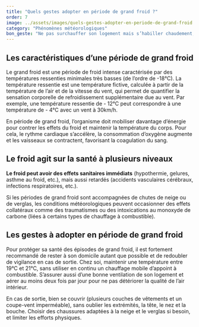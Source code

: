 ```yaml
---
title: "Quels gestes adopter en période de grand froid ?"
order: 7
image: ../assets/images/quels-gestes-adopter-en-periode-de-grand-froid.jpg
category: "Phénomènes météorologiques"
bon_geste: "Ne pas surchauffer son logement mais s’habiller chaudement, avec plusieurs couches de vêtements."
---
```


## Les caractéristiques d’une période de grand froid

Le grand froid est une période de froid intense caractérisée par des températures ressenties minimales très basses (de l’ordre de -18°C). La température ressentie est une température fictive, calculée à partir de la température de l’air et de la vitesse du vent, qui permet de quantifier la sensation corporelle de refroidissement supplémentaire due au vent. Par exemple, une température ressentie de - 12°C  peut correspondre à une température de - 4°C avec un vent à 30km/h.

En période de grand froid, l’organisme doit mobiliser davantage d’énergie pour contrer les effets du froid et maintenir la température du corps. Pour cela, le rythme cardiaque s’accélère, la consommation d’oxygène augmente et les vaisseaux se contractent, favorisant la coagulation du sang.

## Le froid agit sur la santé à plusieurs niveaux

**Le froid peut avoir des effets sanitaires immédiats** (hypothermie, gelures, asthme au froid, etc.), mais aussi retardés (accidents vasculaires cérébraux, infections respiratoires, etc.).

Si les périodes de grand froid sont accompagnées de chutes de neige ou de verglas, les conditions météorologiques peuvent occasionner des effets collatéraux comme des traumatismes ou des intoxications au monoxyde de carbone (liées à certains types de chauffage à combustible).

## Les gestes à adopter en période de grand froid

Pour protéger sa santé des épisodes de grand froid, il est fortement recommandé de rester à son domicile autant que possible et de redoubler de vigilance en cas de sortie. Chez soi, maintenir une température entre 19°C et 21°C, sans utiliser en continu un chauffage mobile d’appoint à combustible. S’assurer aussi d’une bonne ventilation de son logement et aérer au moins deux fois par jour pour ne pas détériorer la qualité de l’air intérieur. 

En cas de sortie, bien se couvrir (plusieurs couches de vêtements et un coupe-vent imperméable), sans oublier les extrémités, la tête, le nez et la bouche. Choisir des chaussures adaptées à la neige et le verglas si besoin, et limiter les efforts physiques.
